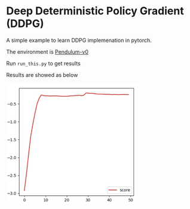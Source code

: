 # Deep Deterministic Policy Gradient (DDPG)

A simple example to learn DDPG implemenation in pytorch.

The environment is [Pendulum-v0](https://gym.openai.com/envs/)

Run `run_this.py` to get results

Results are showed as below

![Pendulum-v0](https://github.com/junfeizhuang/deep_q_learning/blob/master/DDPG/results/WX20191115-110849%402x.png)